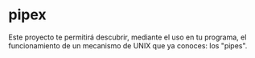 # pipex

Este proyecto te permitirá descubrir, mediante el uso en tu programa, el
funcionamiento de un mecanismo de UNIX que ya conoces: los "pipes".
